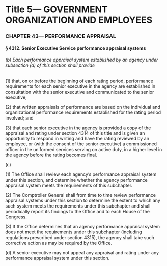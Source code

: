 
# Title 5— GOVERNMENT ORGANIZATION AND EMPLOYEES
### CHAPTER 43— PERFORMANCE APPRAISAL
#### § 4312. Senior Executive Service performance appraisal systems
###### (b) Each performance appraisal system established by an agency under subsection (a) of this section shall provide

(1) that, on or before the beginning of each rating period, performance requirements for each senior executive in the agency are established in consultation with the senior executive and communicated to the senior executive;

(2) that written appraisals of performance are based on the individual and organizational performance requirements established for the rating period involved; and

(3) that each senior executive in the agency is provided a copy of the appraisal and rating under section 4314 of this title and is given an opportunity to respond in writing and have the rating reviewed by an employee, or (with the consent of the senior executive) a commissioned officer in the uniformed services serving on active duty, in a higher level in the agency before the rating becomes final.

(c)

(1) The Office shall review each agency’s performance appraisal system under this section, and determine whether the agency performance appraisal system meets the requirements of this subchapter.

(2) The Comptroller General shall from time to time review performance appraisal systems under this section to determine the extent to which any such system meets the requirements under this subchapter and shall periodically report its findings to the Office and to each House of the Congress.

(3) If the Office determines that an agency performance appraisal system does not meet the requirements under this subchapter (including regulations prescribed under section 4315), the agency shall take such corrective action as may be required by the Office.

(d) A senior executive may not appeal any appraisal and rating under any performance appraisal system under this section.
